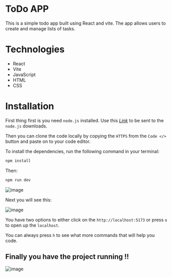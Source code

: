 # ToDo APP
This is a simple todo app built using React and vite. The app allows users to create and manage lists of tasks.

# Technologies
* React
* Vite
* JavaScript
* HTML
* CSS

# Installation
First thing first is you need `node.js` installed. Use this _[Link](https://nodejs.org/)_ to be sent to the `node.js` downloads.

Then you can clone the code locally by copying the `HTTPS` from the `Code </>` button and paste on to your code editor.

To install the dependencies, run the following command in your terminal:

```sh
npm install
```

Then:

```sh
npm run dev
```
![image](https://github.com/Naz1804/todolist/assets/121124109/0705a659-a4a0-4439-881f-d0ccd5869761)

Next you will see this:

![image](https://github.com/Naz1804/todolist/assets/121124109/50104d9a-ef85-4d9e-8262-48a0c7fafcd7)

You have two options to either click on the `http://localhost:5173` or press `o` to open up the `localhost`.

You can always press `h` to see what more commands that will help you code.

## Finally you have the project running !!

![image](https://github.com/Naz1804/todolist/assets/121124109/c7598f4d-0a67-4cd0-9f28-8acbd76ee46b)
